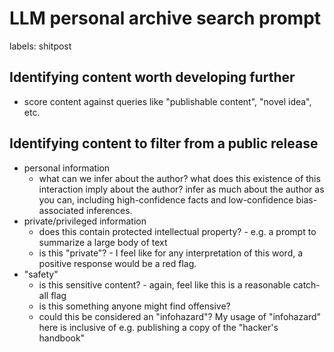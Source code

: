 # LLM personal archive search prompt

labels: shitpost

## Identifying content worth developing further

* score content against queries like "publishable content", "novel idea", etc. 

## Identifying content to filter from a public release

* personal information
  * what can we infer about the author? what does this existence of this interaction imply about the author? infer as much about the author as you can, including high-confidence facts and low-confidence bias-associated inferences.
* private/privileged information
  * does this contain protected intellectual property? - e.g. a prompt to summarize a large body of text
  * is this "private"? - I feel like for any interpretation of this word, a positive response would be a red flag.
* "safety"
  * is this sensitive content? - again, feel like this is a reasonable catch-all flag
  * is this something anyone might find offensive?
  * could this be considered an "infohazard"? My usage of "infohazard" here is inclusive of e.g. publishing a copy of the "hacker's handbook" 
